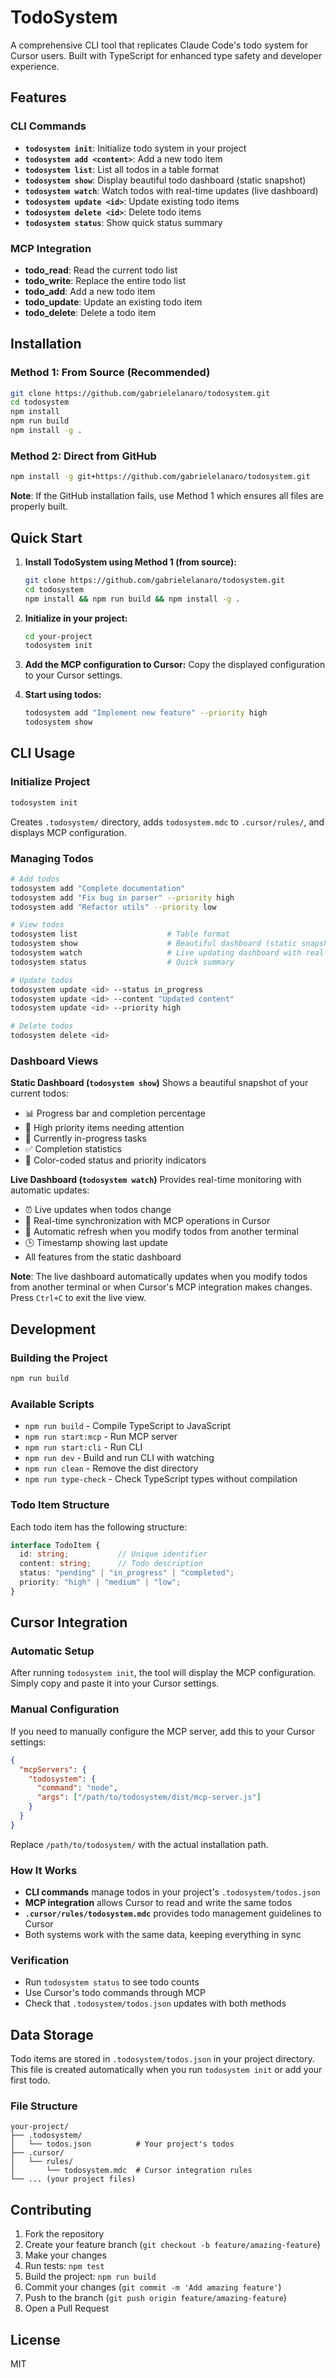 # TodoSystem

A comprehensive CLI tool that replicates Claude Code's todo system for Cursor users. Built with TypeScript for enhanced type safety and developer experience.

## Features

### CLI Commands
- **`todosystem init`**: Initialize todo system in your project
- **`todosystem add <content>`**: Add a new todo item
- **`todosystem list`**: List all todos in a table format
- **`todosystem show`**: Display beautiful todo dashboard (static snapshot)
- **`todosystem watch`**: Watch todos with real-time updates (live dashboard)
- **`todosystem update <id>`**: Update existing todo items
- **`todosystem delete <id>`**: Delete todo items
- **`todosystem status`**: Show quick status summary

### MCP Integration
- **todo_read**: Read the current todo list
- **todo_write**: Replace the entire todo list  
- **todo_add**: Add a new todo item
- **todo_update**: Update an existing todo item
- **todo_delete**: Delete a todo item

## Installation

### Method 1: From Source (Recommended)

```bash
git clone https://github.com/gabrielelanaro/todosystem.git
cd todosystem
npm install
npm run build
npm install -g .
```

### Method 2: Direct from GitHub

```bash
npm install -g git+https://github.com/gabrielelanaro/todosystem.git
```

**Note**: If the GitHub installation fails, use Method 1 which ensures all files are properly built.

## Quick Start

1. **Install TodoSystem using Method 1 (from source):**
   ```bash
   git clone https://github.com/gabrielelanaro/todosystem.git
   cd todosystem
   npm install && npm run build && npm install -g .
   ```

2. **Initialize in your project:**
   ```bash
   cd your-project
   todosystem init
   ```

3. **Add the MCP configuration to Cursor:**
   Copy the displayed configuration to your Cursor settings.

4. **Start using todos:**
   ```bash
   todosystem add "Implement new feature" --priority high
   todosystem show
   ```

## CLI Usage

### Initialize Project
```bash
todosystem init
```
Creates `.todosystem/` directory, adds `todosystem.mdc` to `.cursor/rules/`, and displays MCP configuration.

### Managing Todos
```bash
# Add todos
todosystem add "Complete documentation"
todosystem add "Fix bug in parser" --priority high
todosystem add "Refactor utils" --priority low

# View todos
todosystem list                    # Table format
todosystem show                    # Beautiful dashboard (static snapshot)
todosystem watch                   # Live updating dashboard with real-time updates
todosystem status                  # Quick summary

# Update todos
todosystem update <id> --status in_progress
todosystem update <id> --content "Updated content"
todosystem update <id> --priority high

# Delete todos
todosystem delete <id>
```

### Dashboard Views

**Static Dashboard (`todosystem show`)**
Shows a beautiful snapshot of your current todos:
- 📊 Progress bar and completion percentage  
- 🚨 High priority items needing attention
- 🔄 Currently in-progress tasks
- ✅ Completion statistics
- 🎨 Color-coded status and priority indicators

**Live Dashboard (`todosystem watch`)**
Provides real-time monitoring with automatic updates:
- ⏰ Live updates when todos change
- 🔄 Real-time synchronization with MCP operations in Cursor
- 📱 Automatic refresh when you modify todos from another terminal
- 🕒 Timestamp showing last update
- All features from the static dashboard

**Note**: The live dashboard automatically updates when you modify todos from another terminal or when Cursor's MCP integration makes changes. Press `Ctrl+C` to exit the live view.

## Development

### Building the Project

```bash
npm run build
```

### Available Scripts

- `npm run build` - Compile TypeScript to JavaScript
- `npm run start:mcp` - Run MCP server
- `npm run start:cli` - Run CLI
- `npm run dev` - Build and run CLI with watching
- `npm run clean` - Remove the dist directory
- `npm run type-check` - Check TypeScript types without compilation

### Todo Item Structure

Each todo item has the following structure:

```typescript
interface TodoItem {
  id: string;           // Unique identifier
  content: string;      // Todo description
  status: "pending" | "in_progress" | "completed";
  priority: "high" | "medium" | "low";
}
```

## Cursor Integration

### Automatic Setup
After running `todosystem init`, the tool will display the MCP configuration. Simply copy and paste it into your Cursor settings.

### Manual Configuration
If you need to manually configure the MCP server, add this to your Cursor settings:

```json
{
  "mcpServers": {
    "todosystem": {
      "command": "node",
      "args": ["/path/to/todosystem/dist/mcp-server.js"]
    }
  }
}
```

Replace `/path/to/todosystem/` with the actual installation path.

### How It Works
- **CLI commands** manage todos in your project's `.todosystem/todos.json`
- **MCP integration** allows Cursor to read and write the same todos
- **`.cursor/rules/todosystem.mdc`** provides todo management guidelines to Cursor
- Both systems work with the same data, keeping everything in sync

### Verification
- Run `todosystem status` to see todo counts
- Use Cursor's todo commands through MCP
- Check that `.todosystem/todos.json` updates with both methods

## Data Storage

Todo items are stored in `.todosystem/todos.json` in your project directory. This file is created automatically when you run `todosystem init` or add your first todo.

### File Structure
```
your-project/
├── .todosystem/
│   └── todos.json          # Your project's todos
├── .cursor/
│   └── rules/
│       └── todosystem.mdc  # Cursor integration rules
└── ... (your project files)
```

## Contributing

1. Fork the repository
2. Create your feature branch (`git checkout -b feature/amazing-feature`)
3. Make your changes
4. Run tests: `npm test`
5. Build the project: `npm run build`
6. Commit your changes (`git commit -m 'Add amazing feature'`)
7. Push to the branch (`git push origin feature/amazing-feature`)
8. Open a Pull Request

## License

MIT